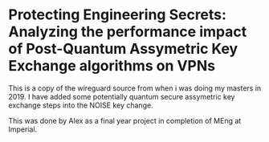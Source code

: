 # Protecting Engineering Secrets: Analyzing the performance impact of Post-Quantum Assymetric Key Exchange algorithms on VPNs

This is a copy of the wireguard source from when i was doing my masters in 2019. I have added some potentially quantum secure assymetric key exchange steps into the NOISE key change.

This was done by Alex as a final year project in completion of MEng at Imperial.